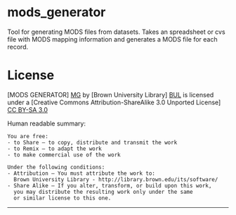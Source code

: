 mods_generator
==============

Tool for generating MODS files from datasets. Takes an spreadsheet or cvs file with MODS mapping information and generates a MODS file for each record.

License
=======

[MODS GENERATOR] [MG] by [Brown University Library] [BUL]
is licensed under a [Creative Commons Attribution-ShareAlike 3.0 Unported License] [CC BY-SA 3.0]

[MG]: https://github.com/Brown-University-Library/mods_generator
[BUL]: http://library.brown.edu/its/software/
[CC BY-SA 3.0]: http://creativecommons.org/licenses/by-sa/3.0/

Human readable summary:

    You are free:
    - to Share — to copy, distribute and transmit the work
    - to Remix — to adapt the work
    - to make commercial use of the work

    Under the following conditions:
    - Attribution — You must attribute the work to:
      Brown University Library - http://library.brown.edu/its/software/
    - Share Alike — If you alter, transform, or build upon this work,
      you may distribute the resulting work only under the same
      or similar license to this one.

---
